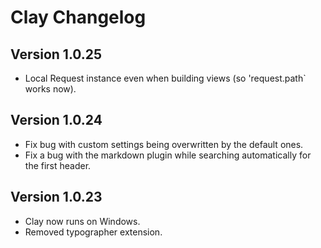# Clay Changelog


## Version 1.0.25

- Local Request instance even when building views (so 'request.path` works now).


## Version 1.0.24

- Fix bug with custom settings being overwritten by the default ones.
- Fix a bug with the markdown plugin while searching automatically for the first header.


## Version 1.0.23

- Clay now runs on Windows.
- Removed typographer extension.
